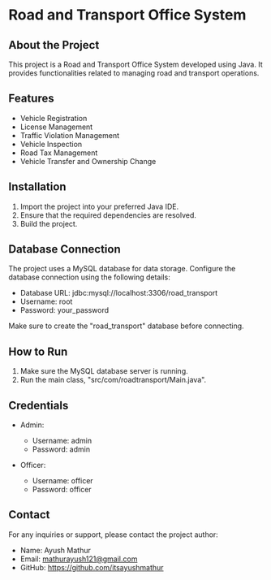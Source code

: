 # Road and Transport Office System

## About the Project

This project is a Road and Transport Office System developed using Java. It provides functionalities related to managing road and transport operations.

## Features

- Vehicle Registration
- License Management
- Traffic Violation Management
- Vehicle Inspection
- Road Tax Management
- Vehicle Transfer and Ownership Change

## Installation

1. Import the project into your preferred Java IDE.
2. Ensure that the required dependencies are resolved.
3. Build the project.

## Database Connection

The project uses a MySQL database for data storage. Configure the database connection using the following details:

- Database URL: jdbc:mysql://localhost:3306/road_transport
- Username: root
- Password: your_password

Make sure to create the "road_transport" database before connecting.

## How to Run

1. Make sure the MySQL database server is running.
2. Run the main class, "src/com/roadtransport/Main.java".

## Credentials

- Admin:
  - Username: admin
  - Password: admin

- Officer:
  - Username: officer
  - Password: officer

## Contact

For any inquiries or support, please contact the project author:
- Name: Ayush Mathur
- Email: mathurayush121@gmail.com
- GitHub: https://github.com/itsayushmathur
